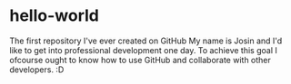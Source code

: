 # hello-world
The first repository I've ever created on GitHub
My name is Josin and I'd like to get into
professional development one day. To achieve
this goal I ofcourse ought to know how
to use GitHub and collaborate with other developers.
:D
